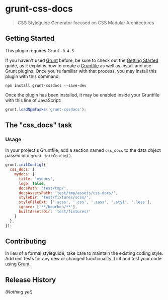 # grunt-css-docs

> CSS Styleguide Generator focused on CSS Modular Architectures

## Getting Started
This plugin requires Grunt `~0.4.5`

If you haven't used [Grunt](http://gruntjs.com/) before, be sure to check out the [Getting Started](http://gruntjs.com/getting-started) guide, as it explains how to create a [Gruntfile](http://gruntjs.com/sample-gruntfile) as well as install and use Grunt plugins. Once you're familiar with that process, you may install this plugin with this command:

```shell
npm install grunt-cssdocs --save-dev
```

Once the plugin has been installed, it may be enabled inside your Gruntfile with this line of JavaScript:

```js
grunt.loadNpmTasks('grunt-cssdocs');
```

## The "css_docs" task

### Usage
In your project's Gruntfile, add a section named `css_docs` to the data object passed into `grunt.initConfig()`.

```js
grunt.initConfig({
  css_docs: {
    mydocs: {
      title: 'mydocs',
      logo: false,
      docsPath: 'test/tmp/',
      docsAssetsPath: 'test/tmp/assets/css-docs/',
      styleDir: 'test/fixtures/scss/',
      styleFileExt: ['.scss', '.css', '.sass', '.styl', '.less'],
      ignore: ['**/bourbon/**'],
      builtAssetsDir: 'test/fixtures/'
    }
  },
});
```

## Contributing
In lieu of a formal styleguide, take care to maintain the existing coding style. Add unit tests for any new or changed functionality. Lint and test your code using [Grunt](http://gruntjs.com/).

## Release History
_(Nothing yet)_
